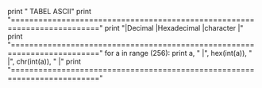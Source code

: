 print "               TABEL ASCII"
print "========================================================================="
print "|Decimal       |Hexadecimal        |character      |"
print "========================================================================="
for a in range (256):
  print a, "          |", hex(int(a)), "          |", chr(int(a)), "          |"
print "========================================================================="
